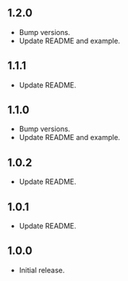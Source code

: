 ## 1.2.0

* Bump versions.
* Update README and example.

## 1.1.1

* Update README.

## 1.1.0

* Bump versions.
* Update README and example.

## 1.0.2

* Update README.

## 1.0.1

* Update README.

## 1.0.0

* Initial release.
